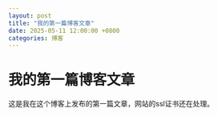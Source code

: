 ```yaml
---
layout: post
title: "我的第一篇博客文章"
date: 2025-05-11 12:00:00 +0800
categories: 博客
---
```


# 我的第一篇博客文章

这是我在这个博客上发布的第一篇文章，网站的ssl证书还在处理。

